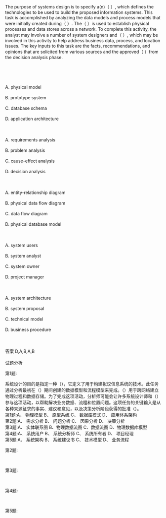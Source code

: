 <div class="detail lh2"><p>The purpose of systems design is to specify a(n)（ ）, which defines the technologies to be used to build the proposed information systems. This task is accomplished by analyzing the data models and process models that were initially created during（ ）. The（ ）is used to establish physical processes and data stores across a network. To complete this activity, the analyst may involve a number of system designers and（ ）, which may be involved in this activity to help address business data, process, and location issues. The key inputs to this task are the facts, recommendations, and opinions that are solicited from various sources and the approved（ ）from the decision analysis phase.</p><p><br/></p><br/><br/>A. physical model<br/><br/>B. prototype system<br/><br/>C. database schema<br/><br/>D. application architecture<br/><br/><br/><br/>A. requirements analysis<br/><br/>B. problem analysis<br/><br/>C. cause-effect analysis<br/><br/>D. decision analysis<br/><br/><br/><br/>A. entity-relationship diagram<br/><br/>B. physical data flow diagram<br/><br/>C. data flow diagram<br/><br/>D. physical database model<br/><br/><br/><br/>A. system users<br/><br/>B. system analyst<br/><br/>C. system owner<br/><br/>D. project manager<br/><br/><br/><br/>A. system architecture<br/><br/>B. system proposal<br/><br/>C. technical model<br/><br/>D. business procedure<br/><br/><br/><br/>答案 D,A,B,A,B<br/><br/>试题分析<br/><p>第1题:</p><p>系统设计的目的是指定一种（），它定义了用于构建拟议信息系统的技术。此任务通过分析最初在（）期间创建的数据模型和流程模型来完成。（）用于跨网络建立物理过程和数据存储。为了完成这项活动，分析师可能会让许多系统设计师和（）参与这项活动，以帮助解决业务数据、流程和位置问题。这项任务的关键输入是从各种来源征求的事实、建议和意见，以及决策分析阶段获得的批准（）。<br/>第1题:A、 物理模型 B、 原型系统 C、 数据库模式 D、 应用体系架构 <br/>第2题:A、 需求分析 B、 问题分析 C、 因果分析 D、 决策分析 <br/>第3题:A、 实体联系图 B、物理数据流图 C、数据流图 D、物理数据库模型 <br/>第4题:A、 系统用户 B、 系统分析师 C、 系统所有者 D、 项目经理 <br/>第5题:A、 系统架构 B、 系统建议书 C、 技术模型 D、 业务流程 <br/></p><p>第2题:</p><p><br/></p><p>第3题:</p><p><br/></p><p>第4题:</p><p><br/></p><p>第5题:</p><p><br/></p></div>
